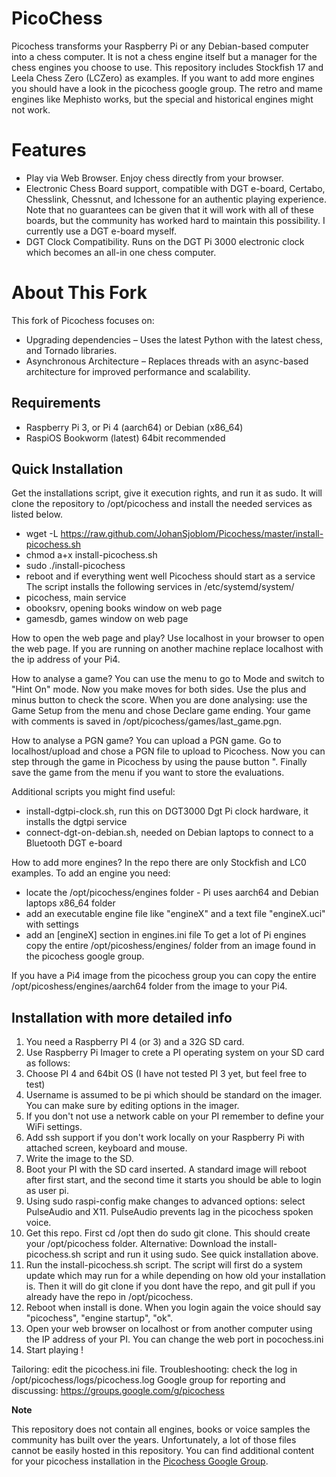PicoChess
=========
Picochess transforms your Raspberry Pi or any Debian-based computer into a chess computer. It is not a chess engine itself but a manager for the chess engines you choose to use.
This repository includes Stockfish 17 and Leela Chess Zero (LCZero) as examples. If you want to add more engines you should have a look in the picochess google group. The retro and mame engines like Mephisto works, but the special and historical engines might not work.

Features
========
- Play via Web Browser. Enjoy chess directly from your browser.
- Electronic Chess Board support, compatible with DGT e-board, Certabo, Chesslink, Chessnut, and Ichessone for an authentic playing experience. Note that no guarantees can be given that it will work with all of these boards, but the community has worked hard to maintain this possibility. I currently use a DGT e-board myself.
- DGT Clock Compatibility. Runs on the DGT Pi 3000 electronic clock which becomes an all-in one chess computer.

About This Fork
===============
This fork of Picochess focuses on:
- Upgrading dependencies – Uses the latest Python with the latest chess, and Tornado libraries.
- Asynchronous Architecture – Replaces threads with an async-based architecture for improved performance and scalability.

Requirements
------------

- Raspberry Pi 3, or Pi 4 (aarch64) or Debian (x86_64)
- RaspiOS Bookworm (latest) 64bit recommended

Quick Installation
------------------
Get the installations script, give it execution rights, and run it as sudo. It will clone the repository to /opt/picochess and install the needed services as listed below.
- wget -L https://raw.github.com/JohanSjoblom/Picochess/master/install-picochess.sh
- chmod a+x install-picochess.sh
- sudo ./install-picochess
- reboot and if everything went well Picochess should start as a service
The script installs the following services in /etc/systemd/system/
- picochess, main service
- obooksrv, opening books window on web page
- gamesdb, games window on web page

How to open the web page and play?
Use localhost in your browser to open the web page. If you are running on another machine replace localhost with the ip address of your Pi4.

How to analyse a game?
You can use the menu to go to Mode and switch to "Hint On" mode. Now you make moves for both sides. Use the plus and minus button to check the score. When you are done analysing: use the Game Setup from the menu and chose Declare game ending. Your game with comments is saved in /opt/picochess/games/last_game.pgn.

How to analyse a PGN game?
You can upload a PGN game. Go to localhost/upload and chose a PGN file to upload to Picochess. Now you can step through the game in Picochess by using the pause button ". Finally save the game from the menu if you want to store the evaluations.


Additional scripts you might find useful:
- install-dgtpi-clock.sh, run this on DGT3000 Dgt Pi clock hardware, it installs the dgtpi service
- connect-dgt-on-debian.sh, needed on Debian laptops to connect to a Bluetooth DGT e-board

How to add more engines?
In the repo there are only Stockfish and LC0 examples. To add an engine you need:
- locate the /opt/picochess/engines folder - Pi uses aarch64 and Debian laptops x86_64 folder
- add an executable engine file like "engineX" and a text file "engineX.uci" with settings
- add an [engineX] section in engines.ini file
To get a lot of Pi engines copy the entire /opt/picoshess/engines/ folder from an image found in the picochess google group.

If you have a Pi4 image from the picochess group you can copy the entire /opt/picoshess/engines/aarch64 folder from the image to your Pi4.

Installation with more detailed info
------------------------------------
1. You need a Raspberry PI 4 (or 3) and a 32G SD card.
2. Use Raspberry Pi Imager to crete a PI operating system on your SD card as follows:
3. Choose PI 4 and 64bit OS (I have not tested PI 3 yet, but feel free to test)
4. Username is assumed to be pi which should be standard on the imager. You can make sure by editing options in the imager.
5. If you don't not use a network cable on your PI remember to define your WiFi settings.
6. Add ssh support if you don't work locally on your Raspberry Pi with attached screen, keyboard and mouse.
7. Write the image to the SD.
8. Boot your PI with the SD card inserted. A standard image will reboot after first start, and the second time it starts you should be able to login as user pi.
9. Using sudo raspi-config make changes to advanced options: select PulseAudio and X11. PulseAudio prevents lag in the picochess spoken voice.
10. Get this repo. First cd /opt then do sudo git clone. This should create your /opt/picochess folder. Alternative: Download the install-picochess.sh script and run it using sudo. See quick installation above.
11. Run the install-picochess.sh script. The script will first do a system update which may run for a while depending on how old your installation is. Then it will do git clone if you dont have the repo, and git pull if you already have the repo in /opt/picochess.
12. Reboot when install is done. When you login again the voice should say "picochess", "engine startup", "ok".
13. Open your web browser on localhost or from another computer using the IP address of your PI. You can change the web port in pocochess.ini
14. Start playing !

Tailoring: edit the picochess.ini file.
Troubleshooting: check the log in /opt/picochess/logs/picochess.log
Google group for reporting and discussing: https://groups.google.com/g/picochess

**Note**

This repository does not contain all engines, books or voice samples the
community has built over the years. Unfortunately, a lot of those files cannot
be easily hosted in this repository. You can find additional content for your
picochess installation in the [Picochess Google Group](https://groups.google.com/g/picochess).
